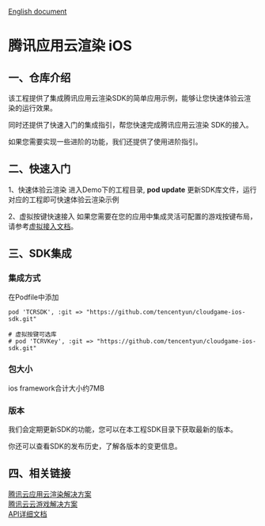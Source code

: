 [English document](README_EN-US.md)
# 腾讯应用云渲染 iOS
## 一、仓库介绍
该工程提供了集成腾讯应用云渲染SDK的简单应用示例，能够让您快速体验云渲染的运行效果。

同时还提供了快速入门的集成指引，帮您快速完成腾讯应用云渲染 SDK的接入。

如果您需要实现一些进阶的功能，我们还提供了使用进阶指引。

## 二、快速入门
1、快速体验云渲染
进入Demo下的工程目录, **pod update** 更新SDK库文件，运行对应的工程即可快速体验云渲染示例

2、虚拟按键快速接入
如果您需要在您的应用中集成灵活可配置的游戏按键布局，请参考[虚拟接入文档](Doc/自定义虚拟按键.md)。

## 三、SDK集成

### 集成方式
在Podfile中添加
```
pod 'TCRSDK', :git => "https://github.com/tencentyun/cloudgame-ios-sdk.git"

# 虚拟按键可选库
# pod 'TCRVKey', :git => "https://github.com/tencentyun/cloudgame-ios-sdk.git"
```
### 包大小
ios framework合计大小约7MB

### 版本
我们会定期更新SDK的功能，您可以在本工程SDK目录下获取最新的版本。

你还可以查看SDK的发布历史，了解各版本的变更信息。


## 四、相关链接
[腾讯云应用云渲染解决方案](https://cloud.tencent.com/document/product/1547)  
[腾讯云云游戏解决方案](https://cloud.tencent.com/solution/gs)  
[API详细文档](https://tencentyun.github.io/cloudgame-ios-sdk/)
